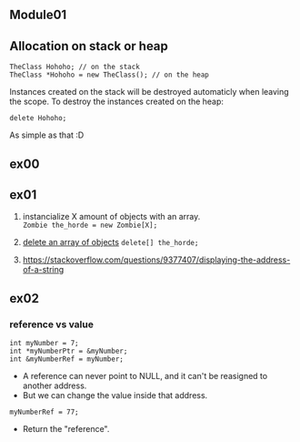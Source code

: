 ## Module01

## Allocation on stack or heap

```
TheClass Hohoho; // on the stack
TheClass *Hohoho = new TheClass(); // on the heap
```

Instances created on the stack will be destroyed automaticly when leaving the scope.
To destroy the instances created on the heap:
```
delete Hohoho;
```
As simple as that :D

## ex00

## ex01
1. instancialize X amount of objects with an array.  
`Zombie the_horde = new Zombie[X];`

2. [delete an array of objects](https://stackoverflow.com/questions/2486034/delete-an-array-of-objects)
`delete[] the_horde;`

3. https://stackoverflow.com/questions/9377407/displaying-the-address-of-a-string


## ex02
### reference vs value
```
int	myNumber = 7;
int	*myNumberPtr = &myNumber;
int	&myNumberRef = myNumber;
```
- A reference can never point to NULL, and it can't be reasigned to another address.  
- But we can change the value inside that address.  
```
myNumberRef = 77;
```
- Return the "reference".  


